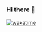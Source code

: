 ### Hi there 👋

[![wakatime](https://wakatime.com/badge/user/816e4f09-14e6-4802-ab69-79a87dc6bdf0.svg)](https://wakatime.com/@816e4f09-14e6-4802-ab69-79a87dc6bdf0)

